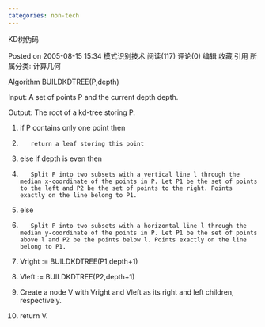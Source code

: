 ```yaml
---
categories: non-tech
---
```

KD树伪码 

Posted on 2005-08-15 15:34 模式识别技术 阅读(117) 评论(0)  编辑 收藏 引用 所属分类: 计算几何  

Algorithm BUILDKDTREE(P,depth)

Input: A set of points P and the current depth depth. 

Output: The root of a kd-tree storing P.

1.    if P contains only one point then

2.        return a leaf storing this point

3.    else if depth is even then

4.        Split P into two subsets with a vertical line l through the median x-coordinate of the points in P. Let P1 be the set of points to the left and P2 be the set of points to the right. Points exactly on the line belong to P1.

5.    else

6.        Split P into two subsets with a horizontal line l through the median y-coordinate of the points in P. Let P1 be the set of points above l and P2 be the points below l. Points exactly on the line belong to P1.

7.    Vright := BUILDKDTREE(P1,depth+1)

8.    Vleft := BUILDKDTREE(P2,depth+1)

9.    Create a node V with Vright and Vleft as its right and left children, respectively. 

10.    return V.



